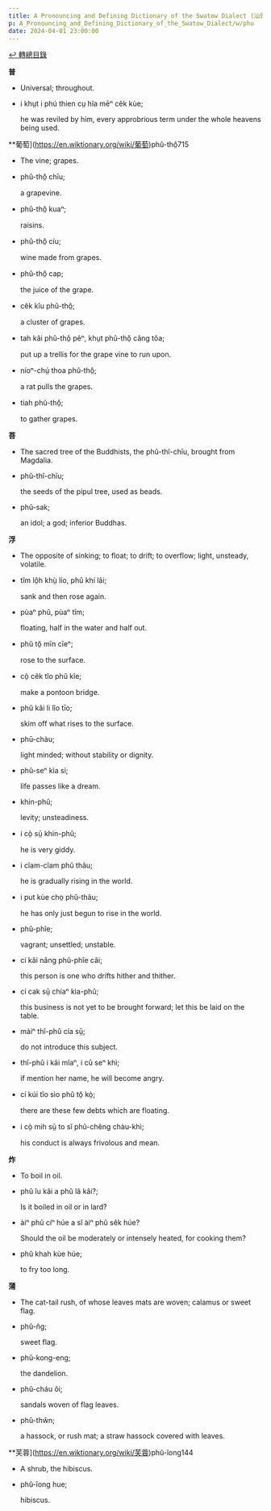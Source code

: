 ```yaml
---
title: A Pronouncing and Defining Dictionary of the Swatow Dialect (汕頭方言音義字典) / phu
p: A_Pronouncing_and_Defining_Dictionary_of_the_Swatow_Dialect/w/phu
date: 2024-04-01 23:00:00
---
```


[↩️ 轉總目錄](/A_Pronouncing_and_Defining_Dictionary_of_the_Swatow_Dialect)


**普**
- Universal; throughout.

- i khṳt i phú thien cṳ hĭa mēⁿ cêk kùe;

  he was reviled by him, every approbrious term under the whole heavens being used. 

**葡萄](https://en.wiktionary.org/wiki/葡萄)phû-thô̤715
- The vine; grapes.

- phû-thô̤ chīu;

  a grapevine.

- phû-thô̤ kuaⁿ;

  raisins.

- phû-thô̤ cíu;

  wine made from grapes.

- phû-thô̤ cap;

  the juice of the grape.

- cêk kîu phû-thô̤;

  a cluster of grapes.

- tah kâi phû-thô̤ pêⁿ, khṳt phû-thô̤ câng tŏa;

  put up a trellis for the grape vine to run upon.

- níoⁿ-chṳ́ thoa phû-thô̤;

  a rat pulls the grapes.

- tiah phû-thô̤;

  to gather grapes.

**菩**
- The sacred tree of the Buddhists, the phû-thî-chīu, brought from Magdalia.

- phû-thî-chīu;

  the seeds of the pipul tree, used as beads.

- phû-sak;

  an idol; a god; inferior Buddhas.

**浮**
- The opposite of sinking; to float; to drift; to overflow; light, unsteady, volatile.

- tîm lô̤h khṳ̀ lío, phû khí lâi;

  sank and then rose again.

- pùaⁿ phû, pùaⁿ tîm;

  floating, half in the water and half out.

- phû tŏ̤ mīn cīeⁿ;

  rose to the surface.

- cò̤ cêk tîo phû kîe;

  make a pontoon bridge.

- phû kâi li lîo tīo;

  skim off what rises to the surface.

- phū-chàu;

  light minded; without stability or dignity.

- phû-seⁿ kìa sì;

  life passes like a dream.

- khin-phû;

  levity; unsteadiness.

- i cò̤ sṳ̄ khin-phû;

  he is very giddy.

- i cĭam-cĭam phû thâu;

  he is gradually rising in the world.

- i put kùe cho̤ phû-thâu;

  he has only just begun to rise in the world.

- phû-phîe;

  vagrant; unsettled; unstable.

- cí kâi nâng phû-phîe căi;

  this person is one who drifts hither and thither.

- cí cak sṳ̄ chíaⁿ kìa-phû;

  this business is not yet to be brought forward; let this be laid on the table.

- màiⁿ thî-phû cía sṳ̄;

  do not introduce this subject.

- thî-phû i kâi mîaⁿ, i cū seⁿ khì;

  if mention her name, he will become angry.

- cí kúi tîo sìo phû tŏ̤ kò̤;

  there are these few debts which are floating.

- i cò̤ mih sṳ̄ to sĭ phû-chêng chàu-khì;

  his conduct is always frivolous and mean.

**炸**
- To boil in oil.

- phû îu kâi a phû lâ kâi?;

  Is it boiled in oil or in lard?

- àiⁿ phû cíⁿ húe a sĭ àiⁿ phû sêk húe?

  Should the oil be moderately or intensely heated, for cooking them?

- phû khah kùe húe;

  to fry too long.

**蒲**
- The cat-tail rush, of whose leaves mats are woven; calamus or sweet flag.

- phû-n̂g;

  sweet flag.

- phû-kong-eng;

  the dandelion.

- phû-cháu ôi;

  sandals woven of flag leaves.

- phû-thŵn;

  a hassock, or rush mat; a straw hassock covered with leaves.

**芙蓉](https://en.wiktionary.org/wiki/芙蓉)phû-îong144
- A shrub, the hibiscus.

- phû-îong hue;

  hibiscus.